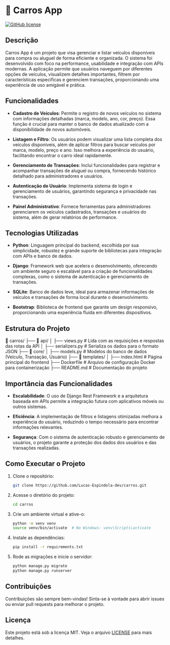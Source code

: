 # 🚗 Carros App

[![GitHub license](https://img.shields.io/badge/license-MIT-blue.svg)](https://github.com/Lucas-Espindola-dev/carros/blob/main/LICENSE)

## Descrição

Carros App é um projeto que visa gerenciar e listar veículos disponíveis para compra ou aluguel de forma eficiente e organizada. O sistema foi desenvolvido com foco na performance, usabilidade e integração com APIs modernas. A aplicação permite que usuários naveguem por diferentes opções de veículos, visualizem detalhes importantes, filtrem por características específicas e gerenciem transações, proporcionando uma experiência de uso amigável e prática.

## Funcionalidades

- **Cadastro de Veículos**: Permite o registro de novos veículos no sistema com informações detalhadas (marca, modelo, ano, cor, preço). Essa função é crucial para manter o banco de dados atualizado com a disponibilidade de novos automóveis.
  
- **Listagem e Filtro**: Os usuários podem visualizar uma lista completa dos veículos disponíveis, além de aplicar filtros para buscar veículos por marca, modelo, preço e ano. Isso melhora a experiência do usuário, facilitando encontrar o carro ideal rapidamente.
  
- **Gerenciamento de Transações**: Inclui funcionalidades para registrar e acompanhar transações de aluguel ou compra, fornecendo histórico detalhado para administradores e usuários.

- **Autenticação de Usuário**: Implementa sistema de login e gerenciamento de usuários, garantindo segurança e privacidade nas transações.

- **Painel Administrativo**: Fornece ferramentas para administradores gerenciarem os veículos cadastrados, transações e usuários do sistema, além de gerar relatórios de performance.

## Tecnologias Utilizadas

- **Python**: Linguagem principal do backend, escolhida por sua simplicidade, robustez e grande suporte de bibliotecas para integração com APIs e banco de dados.
  
- **Django**: Framework web que acelera o desenvolvimento, oferecendo um ambiente seguro e escalável para a criação de funcionalidades complexas, como o sistema de autenticação e gerenciamento de transações.
  
- **SQLite**: Banco de dados leve, ideal para armazenar informações de veículos e transações de forma local durante o desenvolvimento.
  
- **Bootstrap**: Biblioteca de frontend que garante um design responsivo, proporcionando uma experiência fluida em diferentes dispositivos.

## Estrutura do Projeto

📂 carros/
 ├── 📁 api/
 │   ├── views.py        # Lida com as requisições e respostas das rotas da API
 │   ├── serializers.py  # Serializa os dados para o formato JSON
 ├── 📁 core/
 │   ├── models.py       # Modelos do banco de dados (Veículo, Transação, Usuário)
 ├── 📁 templates/
 │   ├── index.html      # Página principal do frontend
 ├── Dockerfile          # Arquivo de configuração Docker para containerização
 ├── README.md           # Documentação do projeto


## Importância das Funcionalidades

- **Escalabilidade**: O uso de Django Rest Framework e a arquitetura baseada em APIs permite a integração futura com aplicativos móveis ou outros sistemas.
  
- **Eficiência**: A implementação de filtros e listagens otimizadas melhora a experiência do usuário, reduzindo o tempo necessário para encontrar informações relevantes.
  
- **Segurança**: Com o sistema de autenticação robusto e gerenciamento de usuários, o projeto garante a proteção dos dados dos usuários e das transações realizadas.

## Como Executar o Projeto

1. Clone o repositório:
    ```bash
    git clone https://github.com/Lucas-Espindola-dev/carros.git
    ```

2. Acesse o diretório do projeto:
    ```bash
    cd carros
    ```

3. Crie um ambiente virtual e ative-o:
    ```bash
    python -m venv venv
    source venv/bin/activate  # No Windows: venv\Scripts\activate
    ```

4. Instale as dependências:
    ```bash
    pip install -r requirements.txt
    ```

5. Rode as migrações e inicie o servidor:
    ```bash
    python manage.py migrate
    python manage.py runserver
    ```

## Contribuições

Contribuições são sempre bem-vindas! Sinta-se à vontade para abrir issues ou enviar pull requests para melhorar o projeto.

## Licença

Este projeto está sob a licença MIT. Veja o arquivo [LICENSE](https://github.com/Lucas-Espindola-dev/carros/blob/main/LICENSE) para mais detalhes.
